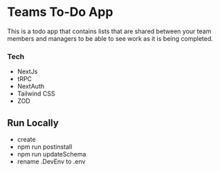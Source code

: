 # Teams To-Do App

This is a todo app that contains lists that are shared between your team members and managers to be able to see work as it is being completed.

### Tech

- NextJs
- tRPC
- NextAuth
- Tailwind CSS
- ZOD

## Run Locally

- create
- npm run postinstall
- npm run updateSchema
- rename .DevEnv to .env
